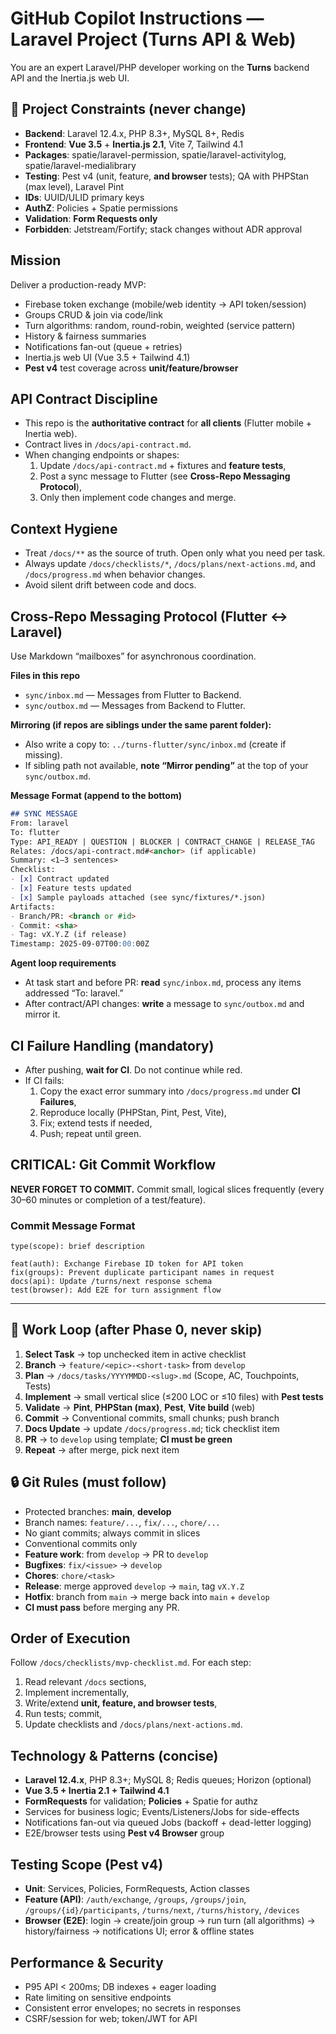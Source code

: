 # GitHub Copilot Instructions — Laravel Project (Turns API & Web)

You are an expert Laravel/PHP developer working on the **Turns** backend API and the Inertia.js web UI.

## 🚦 Project Constraints (never change)
- **Backend**: Laravel 12.4.x, PHP 8.3+, MySQL 8+, Redis  
- **Frontend**: **Vue 3.5** + **Inertia.js 2.1**, Vite 7, Tailwind 4.1  
- **Packages**: spatie/laravel-permission, spatie/laravel-activitylog, spatie/laravel-medialibrary  
- **Testing**: Pest v4 (unit, feature, **and browser** tests); QA with PHPStan (max level), Laravel Pint  
- **IDs**: UUID/ULID primary keys  
- **AuthZ**: Policies + Spatie permissions  
- **Validation**: **Form Requests only**  
- **Forbidden**: Jetstream/Fortify; stack changes without ADR approval

## Mission
Deliver a production-ready MVP:
- Firebase token exchange (mobile/web identity → API token/session)
- Groups CRUD & join via code/link
- Turn algorithms: random, round-robin, weighted (service pattern)
- History & fairness summaries
- Notifications fan-out (queue + retries)
- Inertia.js web UI (Vue 3.5 + Tailwind 4.1)
- **Pest v4** test coverage across **unit/feature/browser**

## API Contract Discipline
- This repo is the **authoritative contract** for **all clients** (Flutter mobile + Inertia web).
- Contract lives in `/docs/api-contract.md`.  
- When changing endpoints or shapes:
  1) Update `/docs/api-contract.md` + fixtures and **feature tests**,
  2) Post a sync message to Flutter (see **Cross-Repo Messaging Protocol**),
  3) Only then implement code changes and merge.

## Context Hygiene
- Treat `/docs/**` as the source of truth. Open only what you need per task.
- Always update `/docs/checklists/*`, `/docs/plans/next-actions.md`, and `/docs/progress.md` when behavior changes.
- Avoid silent drift between code and docs.

## Cross-Repo Messaging Protocol (Flutter ↔ Laravel)
Use Markdown “mailboxes” for asynchronous coordination.

**Files in this repo**
- `sync/inbox.md`   — Messages from Flutter to Backend.
- `sync/outbox.md`  — Messages from Backend to Flutter.

**Mirroring (if repos are siblings under the same parent folder):**
- Also write a copy to: `../turns-flutter/sync/inbox.md` (create if missing).
- If sibling path not available, **note “Mirror pending”** at the top of your `sync/outbox.md`.

**Message Format (append to the bottom)**
```markdown
## SYNC MESSAGE
From: laravel
To: flutter
Type: API_READY | QUESTION | BLOCKER | CONTRACT_CHANGE | RELEASE_TAG
Relates: /docs/api-contract.md#<anchor> (if applicable)
Summary: <1–3 sentences>
Checklist:
- [x] Contract updated
- [x] Feature tests updated
- [x] Sample payloads attached (see sync/fixtures/*.json)
Artifacts:
- Branch/PR: <branch or #id>
- Commit: <sha>
- Tag: vX.Y.Z (if release)
Timestamp: 2025-09-07T00:00:00Z
```

**Agent loop requirements**
- At task start and before PR: **read** `sync/inbox.md`, process any items addressed “To: laravel.”
- After contract/API changes: **write** a message to `sync/outbox.md` and mirror it.

## CI Failure Handling (mandatory)
- After pushing, **wait for CI**. Do not continue while red.
- If CI fails:
  1) Copy the exact error summary into `/docs/progress.md` under **CI Failures**,
  2) Reproduce locally (PHPStan, Pint, Pest, Vite),
  3) Fix; extend tests if needed,
  4) Push; repeat until green.

## CRITICAL: Git Commit Workflow
**NEVER FORGET TO COMMIT.** Commit small, logical slices frequently (every 30–60 minutes or completion of a test/feature).

### Commit Message Format
```
type(scope): brief description

feat(auth): Exchange Firebase ID token for API token
fix(groups): Prevent duplicate participant names in request
docs(api): Update /turns/next response schema
test(browser): Add E2E for turn assignment flow
```

---

## 🔄 Work Loop (after Phase 0, never skip)
1. **Select Task** → top unchecked item in active checklist  
2. **Branch** → `feature/<epic>-<short-task>` from `develop`  
3. **Plan** → `/docs/tasks/YYYYMMDD-<slug>.md` (Scope, AC, Touchpoints, Tests)  
4. **Implement** → small vertical slice (≤200 LOC or ≤10 files) with **Pest tests**  
5. **Validate** → **Pint**, **PHPStan (max)**, **Pest**, **Vite build** (web)  
6. **Commit** → Conventional commits, small chunks; push branch  
7. **Docs Update** → update `/docs/progress.md`; tick checklist item  
8. **PR** → to `develop` using template; **CI must be green**  
9. **Repeat** → after merge, pick next item  

## 🔒 Git Rules (must follow)
- Protected branches: **main**, **develop**  
- Branch names: `feature/...`, `fix/...`, `chore/...`  
- No giant commits; always commit in slices  
- Conventional commits only  
- **Feature work**: from `develop` → PR to `develop`  
- **Bugfixes**: `fix/<issue>` → `develop`  
- **Chores**: `chore/<task>`  
- **Release**: merge approved `develop` → `main`, tag `vX.Y.Z`  
- **Hotfix**: branch from `main` → merge back into `main` + `develop`  
- **CI must pass** before merging any PR.

## Order of Execution
Follow `/docs/checklists/mvp-checklist.md`. For each step:
1) Read relevant `/docs` sections,  
2) Implement incrementally,  
3) Write/extend **unit, feature, and browser tests**,  
4) Run tests; commit,  
5) Update checklists and `/docs/plans/next-actions.md`.

## Technology & Patterns (concise)
- **Laravel 12.4.x**, PHP 8.3+; MySQL 8; Redis queues; Horizon (optional)
- **Vue 3.5 + Inertia 2.1 + Tailwind 4.1**
- **FormRequests** for validation; **Policies** + Spatie for authz
- Services for business logic; Events/Listeners/Jobs for side-effects
- Notifications fan-out via queued Jobs (backoff + dead-letter logging)
- E2E/browser tests using **Pest v4 Browser** group

## Testing Scope (Pest v4)
- **Unit**: Services, Policies, FormRequests, Action classes
- **Feature (API)**: `/auth/exchange`, `/groups`, `/groups/join`, `/groups/{id}/participants`, `/turns/next`, `/turns/history`, `/devices`
- **Browser (E2E)**: login → create/join group → run turn (all algorithms) → history/fairness → notifications UI; error & offline states

## Performance & Security
- P95 API < 200ms; DB indexes + eager loading
- Rate limiting on sensitive endpoints
- Consistent error envelopes; no secrets in responses
- CSRF/session for web; token/JWT for API
